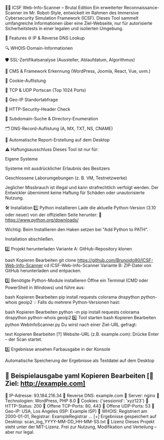 🕵️‍♂️ ICSF Web-Info-Scanner – Brutal Edition
Ein erweiterter Reconnaissance-Scanner im Mr. Robot-Style, entwickelt im Rahmen des Immersive Cybersecurity Simulation Framework (ICSF).
Dieses Tool sammelt umfangreiche Informationen über eine Ziel-Webseite, nur für autorisierte Sicherheitstests in einer legalen und isolierten Umgebung.

🚀 Features
🌐 IP & Reverse DNS Lookup

🔍 WHOIS-Domain-Informationen

🛡 SSL-Zertifikatsanalyse (Aussteller, Ablaufdatum, Algorithmus)

🧩 CMS & Framework Erkennung (WordPress, Joomla, React, Vue, uvm.)

🍪 Cookie-Auflistung

📡 TCP & UDP Portscan (Top 1024 Ports)

🧭 Geo-IP Standortabfrage

📜 HTTP-Security-Header Check

📂 Subdomain-Suche & Directory-Enumeration

🗂 DNS-Record-Auflistung (A, MX, TXT, NS, CNAME)

💾 Automatische Report-Erstellung auf dem Desktop

⚠️ Haftungsausschluss
Dieses Tool ist nur für:

Eigene Systeme

Systeme mit ausdrücklicher Erlaubnis des Besitzers

Geschlossene Laborumgebungen (z. B. VM, Testnetzwerke)

Jeglicher Missbrauch ist illegal und kann strafrechtlich verfolgt werden.
Der Entwickler übernimmt keine Haftung für Schäden oder unautorisierte Nutzung.

🛠 Installation
1️⃣ Python installieren
Lade die aktuelle Python-Version (3.10 oder neuer) von der offiziellen Seite herunter:
🔗 https://www.python.org/downloads/

Wichtig: Beim Installieren den Haken setzen bei "Add Python to PATH".

Installation abschließen.

2️⃣ Projekt herunterladen
Variante A: GitHub-Repository klonen

bash
Kopieren
Bearbeiten
git clone https://github.com/Brunoido90/ICSF-Web-Info-Scanner
cd ICSF-Web-Info-Scanner
Variante B: ZIP-Datei von GitHub herunterladen und entpacken.

3️⃣ Benötigte Python-Module installieren
Öffne ein Terminal (CMD oder PowerShell in Windows) und führe aus:

bash
Kopieren
Bearbeiten
pip install requests colorama dnspython python-whois geoip2
💡 Falls du mehrere Python-Versionen hast:

bash
Kopieren
Bearbeiten
python -m pip install requests colorama dnspython python-whois geoip2
4️⃣ Tool starten
bash
Kopieren
Bearbeiten
python WebInfoScanner.py
Du wirst nach einer Ziel-URL gefragt:

text
Kopieren
Bearbeiten
[?] Website-URL (z.B. example.com):
Drücke Enter – der Scan startet.

5️⃣ Ergebnisse ansehen
Farbausgabe in der Konsole

Automatische Speicherung der Ergebnisse als Textdatei auf dem Desktop

📑 Beispielausgabe
yaml
Kopieren
Bearbeiten
[📌 Ziel: http://example.com]
------------------------------------------------------------
🔹 IP-Adresse: 93.184.216.34
🔹 Reverse DNS: example.com
🔹 Server: nginx
🔹 Technologien: WordPress, PHP 8.0
🔹 Cookies: {'sessionid': 'xyz123'}
🔹 HTTP-Status: 200
🔹 Offene TCP-Ports: 80, 443
🔹 Offene UDP-Ports: 53
🔹 Geo-IP: USA, Los Angeles (ISP: Example ISP)
🔹 WHOIS: Registriert am 2000-01-01, Registrar: ExampleRegistrar
...
[+] Ergebnisse gespeichert auf Desktop: scan_log_YYYY-MM-DD_HH-MM-SS.txt
📜 Lizenz
Dieses Projekt steht unter der MIT-Lizenz.
Frei zur Nutzung, Modifikation und Verteilung – aber nur legal.


